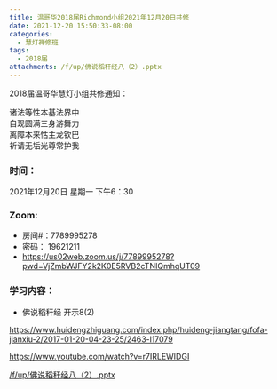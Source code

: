 ```yaml
---
title: 温哥华2018届Richmond小组2021年12月20日共修
date: 2021-12-20 15:50:33-08:00
categories:
  - 慧灯禅修班
tags:
  - 2018届
attachments: /f/up/佛说稻秆经八（2）.pptx
---
```

2018届温哥华慧灯小组共修通知：

诸法等性本基法界中\
自现圆满三身游舞力\
离障本来怙主龙钦巴\
祈请无垢光尊常护我  

### 时间：

2021年12月20日 星期一 下午6：30

### Zoom:

* 房间#：7789995278 
* 密码： 19621211
* <https://us02web.zoom.us/j/7789995278?pwd=VjZmbWJFY2k2K0E5RVB2cTNIQmhqUT09>

### 学习内容：

* 佛说稻秆经 开示8(2)

<https://www.huidengzhiguang.com/index.php/huideng-jiangtang/fofa-jianxiu-2/2017-01-20-04-23-25/2463-l17079>

<https://www.youtube.com/watch?v=r7IRLEWIDGI>

[/f/up/佛说稻秆经八（2）.pptx](https://s3.ap-northeast-1.wasabisys.com/hdcx/hdv/f/up/佛说稻秆经八（2）.pptx)
